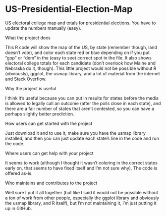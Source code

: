 # US-Presidential-Election-Map
US electoral college map and totals for presidential elections. You have to update the numbers manually (easy).

What the project does

This R code will show the map of the US, by state (remember though, land doesn’t vote), and color each state red or blue depending on if you put “gop” or “dem” in the (easy to see) correct spot in the file. It also shows electoral college totals for each candidate (don’t overlook how Maine and Nebraska do it, though). This little project would not be possible without R (obviously), ggplot, the usmap library, and a lot of material from the internet and Stack Overflow.

Why the project is useful

I think it’s useful because you can put in results for states before the media is allowed to legally call an outcome (after the polls close in each state), and there are a fair number of states that aren’t contested, so you can have a perhaps slightly better prediction.

How users can get started with the project

Just download it and to use it, make sure you have the usmap library installed, and then you can just update each state’s line in the code and run the code. 

Where users can get help with your project

It seems to work (although I thought it wasn’t coloring in the correct states early on, that seems to have fixed itself and I’m not sure why). The code is offered as-is. 

Who maintains and contributes to the project

Well sure I put it all together (but like I said it would not be possible without a ton of work from other people, especially the ggplot library and obviously the usmap library, and R itself), but I’m not maintaining it, I’m just putting it up in GitHub.

